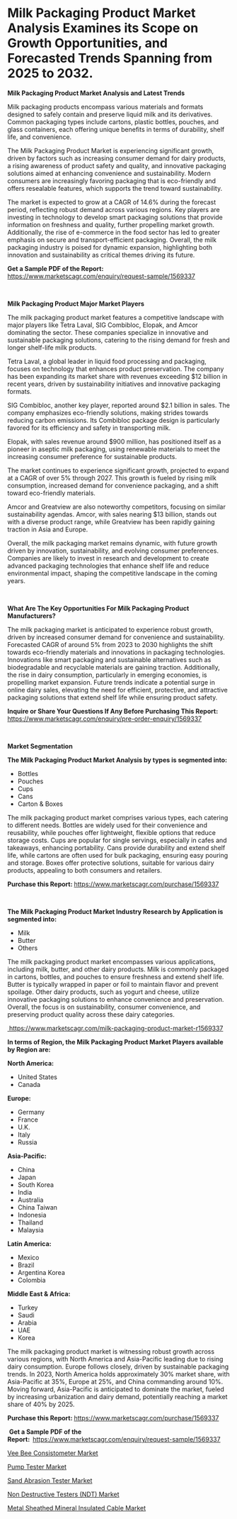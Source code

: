 <p><h1>Milk Packaging Product Market Analysis Examines its Scope on Growth Opportunities, and Forecasted Trends Spanning from 2025 to 2032.</h1></p><p><strong>Milk Packaging Product Market Analysis and Latest Trends</strong></p>
<p><p>Milk packaging products encompass various materials and formats designed to safely contain and preserve liquid milk and its derivatives. Common packaging types include cartons, plastic bottles, pouches, and glass containers, each offering unique benefits in terms of durability, shelf life, and convenience. </p><p>The Milk Packaging Product Market is experiencing significant growth, driven by factors such as increasing consumer demand for dairy products, a rising awareness of product safety and quality, and innovative packaging solutions aimed at enhancing convenience and sustainability. Modern consumers are increasingly favoring packaging that is eco-friendly and offers resealable features, which supports the trend toward sustainability.</p><p>The market is expected to grow at a CAGR of 14.6% during the forecast period, reflecting robust demand across various regions. Key players are investing in technology to develop smart packaging solutions that provide information on freshness and quality, further propelling market growth. Additionally, the rise of e-commerce in the food sector has led to greater emphasis on secure and transport-efficient packaging. Overall, the milk packaging industry is poised for dynamic expansion, highlighting both innovation and sustainability as critical themes driving its future.</p></p>
<p><strong>Get a Sample PDF of the Report:&nbsp;</strong> <a href="https://www.marketscagr.com/enquiry/request-sample/1569337?utm_campaign=2113&utm_medium=2&utm_source=Github&utm_content=ia&utm_term=25032025&utm_id=milk-packaging-product">https://www.marketscagr.com/enquiry/request-sample/1569337</a></p>
<p>&nbsp;</p>
<p><strong>Milk Packaging Product Major Market Players</strong></p>
<p><p>The milk packaging product market features a competitive landscape with major players like Tetra Laval, SIG Combibloc, Elopak, and Amcor dominating the sector. These companies specialize in innovative and sustainable packaging solutions, catering to the rising demand for fresh and longer shelf-life milk products. </p><p>Tetra Laval, a global leader in liquid food processing and packaging, focuses on technology that enhances product preservation. The company has been expanding its market share with revenues exceeding $12 billion in recent years, driven by sustainability initiatives and innovative packaging formats.</p><p>SIG Combibloc, another key player, reported around $2.1 billion in sales. The company emphasizes eco-friendly solutions, making strides towards reducing carbon emissions. Its Combibloc package design is particularly favored for its efficiency and safety in transporting milk.</p><p>Elopak, with sales revenue around $900 million, has positioned itself as a pioneer in aseptic milk packaging, using renewable materials to meet the increasing consumer preference for sustainable products. </p><p>The market continues to experience significant growth, projected to expand at a CAGR of over 5% through 2027. This growth is fueled by rising milk consumption, increased demand for convenience packaging, and a shift toward eco-friendly materials.</p><p>Amcor and Greatview are also noteworthy competitors, focusing on similar sustainability agendas. Amcor, with sales nearing $13 billion, stands out with a diverse product range, while Greatview has been rapidly gaining traction in Asia and Europe.</p><p>Overall, the milk packaging market remains dynamic, with future growth driven by innovation, sustainability, and evolving consumer preferences. Companies are likely to invest in research and development to create advanced packaging technologies that enhance shelf life and reduce environmental impact, shaping the competitive landscape in the coming years.</p></p>
<p>&nbsp;</p>
<p><strong>What Are The Key Opportunities For Milk Packaging Product Manufacturers?</strong></p>
<p><p>The milk packaging market is anticipated to experience robust growth, driven by increased consumer demand for convenience and sustainability. Forecasted CAGR of around 5% from 2023 to 2030 highlights the shift towards eco-friendly materials and innovations in packaging technologies. Innovations like smart packaging and sustainable alternatives such as biodegradable and recyclable materials are gaining traction. Additionally, the rise in dairy consumption, particularly in emerging economies, is propelling market expansion. Future trends indicate a potential surge in online dairy sales, elevating the need for efficient, protective, and attractive packaging solutions that extend shelf life while ensuring product safety.</p></p>
<p><strong>Inquire or Share Your Questions If Any Before Purchasing This Report:</strong> <a href="https://www.marketscagr.com/enquiry/pre-order-enquiry/1569337?utm_campaign=2113&utm_medium=2&utm_source=Github&utm_content=ia&utm_term=25032025&utm_id=milk-packaging-product">https://www.marketscagr.com/enquiry/pre-order-enquiry/1569337</a></p>
<p>&nbsp;</p>
<p><strong>Market Segmentation</strong></p>
<p><strong>The Milk Packaging Product Market Analysis by types is segmented into:</strong></p>
<p><ul><li>Bottles</li><li>Pouches</li><li>Cups</li><li>Cans</li><li>Carton & Boxes</li></ul></p>
<p><p>The milk packaging product market comprises various types, each catering to different needs. Bottles are widely used for their convenience and reusability, while pouches offer lightweight, flexible options that reduce storage costs. Cups are popular for single servings, especially in cafes and takeaways, enhancing portability. Cans provide durability and extend shelf life, while cartons are often used for bulk packaging, ensuring easy pouring and storage. Boxes offer protective solutions, suitable for various dairy products, appealing to both consumers and retailers.</p></p>
<p><strong>Purchase this Report:&nbsp;</strong><a href="https://www.marketscagr.com/purchase/1569337?utm_campaign=2113&utm_medium=2&utm_source=Github&utm_content=ia&utm_term=25032025&utm_id=milk-packaging-product">https://www.marketscagr.com/purchase/1569337</a></p>
<p>&nbsp;</p>
<p><strong>The Milk Packaging Product Market Industry Research by Application is segmented into:</strong></p>
<p><ul><li>Milk</li><li>Butter</li><li>Others</li></ul></p>
<p><p>The milk packaging product market encompasses various applications, including milk, butter, and other dairy products. Milk is commonly packaged in cartons, bottles, and pouches to ensure freshness and extend shelf life. Butter is typically wrapped in paper or foil to maintain flavor and prevent spoilage. Other dairy products, such as yogurt and cheese, utilize innovative packaging solutions to enhance convenience and preservation. Overall, the focus is on sustainability, consumer convenience, and preserving product quality across these dairy categories.</p></p>
<p><a href="https://www.marketscagr.com/milk-packaging-product-market-r1569337?utm_campaign=2113&utm_medium=2&utm_source=Github&utm_content=ia&utm_term=25032025&utm_id=milk-packaging-product">&nbsp;https://www.marketscagr.com/milk-packaging-product-market-r1569337</a></p>
<p><strong>In terms of Region, the Milk Packaging Product Market Players available by Region are:</strong></p>
<p>
    <p> <strong> North America: </strong>
        <ul>
            <li>United States</li>
            <li>Canada</li>
        </ul>
        </p> 
    <p> <strong> Europe: </strong>
        <ul>
            <li>Germany</li>
            <li>France</li>
            <li>U.K.</li>
            <li>Italy</li>
            <li>Russia</li>
        </ul>
        </p> 
    <p> <strong> Asia-Pacific: </strong>
        <ul>
            <li>China</li>
            <li>Japan</li>
            <li>South Korea</li>
            <li>India</li>
            <li>Australia</li>
            <li>China Taiwan</li>
            <li>Indonesia</li>
            <li>Thailand</li>
            <li>Malaysia</li>
        </ul>
        </p> 
    <p> <strong> Latin America: </strong>
        <ul>
            <li>Mexico</li>
            <li>Brazil</li>
            <li>Argentina Korea</li>
            <li>Colombia</li>
        </ul>
        </p> 
    <p> <strong> Middle East & Africa: </strong>
        <ul>
            <li>Turkey</li>
            <li>Saudi</li>
            <li>Arabia</li>
            <li>UAE</li>
            <li>Korea</li>
        </ul>
    </p>
    </p>
<p><p>The milk packaging product market is witnessing robust growth across various regions, with North America and Asia-Pacific leading due to rising dairy consumption. Europe follows closely, driven by sustainable packaging trends. In 2023, North America holds approximately 30% market share, with Asia-Pacific at 35%, Europe at 25%, and China commanding around 10%. Moving forward, Asia-Pacific is anticipated to dominate the market, fueled by increasing urbanization and dairy demand, potentially reaching a market share of 40% by 2025.</p></p>
<p><strong>Purchase this Report: </strong><a href="https://www.marketscagr.com/purchase/1569337?utm_campaign=2113&utm_medium=2&utm_source=Github&utm_content=ia&utm_term=25032025&utm_id=milk-packaging-product">https://www.marketscagr.com/purchase/1569337</a></p>
<p>&nbsp;<strong>Get a Sample PDF of the Report:&nbsp;&nbsp;</strong><a href="https://www.marketscagr.com/enquiry/request-sample/1569337?utm_campaign=2113&utm_medium=2&utm_source=Github&utm_content=ia&utm_term=25032025&utm_id=milk-packaging-product">https://www.marketscagr.com/enquiry/request-sample/1569337</a></p>
<p><strong></strong></p>
<p><p><a href="https://github.com/waldarolka1j/Market-Research-Report-List-1/blob/main/vee-bee-consistometer-market.md?utm_campaign=2113&utm_medium=2&utm_source=Github&utm_content=ia&utm_term=25032025&utm_id=milk-packaging-product">Vee Bee Consistometer Market</a></p><p><a href="https://github.com/maaniwilka9y/Market-Research-Report-List-1/blob/main/pump-tester-market.md?utm_campaign=2113&utm_medium=2&utm_source=Github&utm_content=ia&utm_term=25032025&utm_id=milk-packaging-product">Pump Tester Market</a></p><p><a href="https://github.com/dekamrapinq1/Market-Research-Report-List-1/blob/main/sand-abrasion-tester-market.md?utm_campaign=2113&utm_medium=2&utm_source=Github&utm_content=ia&utm_term=25032025&utm_id=milk-packaging-product">Sand Abrasion Tester Market</a></p><p><a href="https://github.com/spineamosa0e/Market-Research-Report-List-1/blob/main/non-destructive-testers-ndt-market.md?utm_campaign=2113&utm_medium=2&utm_source=Github&utm_content=ia&utm_term=25032025&utm_id=milk-packaging-product">Non Destructive Testers (NDT) Market</a></p><p><a href="https://github.com/damjiederyd/Market-Research-Report-List-1/blob/main/metal-sheathed-mineral-insulated-cable-market.md?utm_campaign=2113&utm_medium=2&utm_source=Github&utm_content=ia&utm_term=25032025&utm_id=milk-packaging-product">Metal Sheathed Mineral Insulated Cable Market</a></p></p>